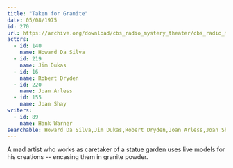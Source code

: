 ```yaml
---
title: "Taken for Granite"
date: 05/08/1975
id: 270
url: https://archive.org/download/cbs_radio_mystery_theater/cbs_radio_mystery_theater-0251-0300.zip/cbs_radio_mystery_theater-0251-0300%2Fcbsrmt_0270_taken_for_granite.mp3
actors:  
  - id: 140
    name: Howard Da Silva  
  - id: 219
    name: Jim Dukas  
  - id: 16
    name: Robert Dryden  
  - id: 220
    name: Joan Arless  
  - id: 155
    name: Joan Shay
writers:  
  - id: 89
    name: Hank Warner
searchable: Howard Da Silva,Jim Dukas,Robert Dryden,Joan Arless,Joan Shay Hank Warner
---
```

A mad artist who works as caretaker of a statue garden uses live models for his creations -- encasing them in granite powder.
